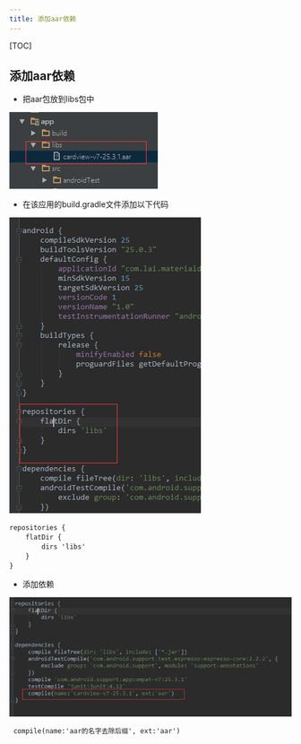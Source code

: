 ```yaml
---
title: 添加aar依赖
---
```

[TOC]

## 添加aar依赖

* 把aar包放到libs包中

![enter description here][1]

* 在该应用的build.gradle文件添加以下代码

![enter description here][2]

```xml
repositories {
    flatDir {
        dirs 'libs'
    }
}
```

* 添加依赖

![enter description here][3]

```xml
 compile(name:'aar的名字去除后缀', ext:'aar')
```


  [1]: ./images/aar1.jpg "aar1"
  [2]: ./images/aar2.jpg "aar2"
  [3]: ./images/aar3.jpg "aar3"